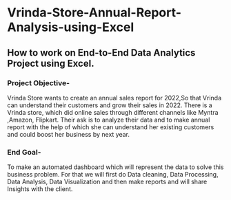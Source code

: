 # Vrinda-Store-Annual-Report-Analysis-using-Excel
## How to work on End-to-End Data Analytics Project using Excel.

### Project Objective-  
Vrinda Store wants to create an annual sales report for 2022,So that Vrinda can understand their customers and grow their sales in 2022. 
There is a Vrinda store, which did online sales through different channels like Myntra ,Amazon, Flipkart.
Their ask is to analyze their data and to make annual report with the help of which she can understand her existing customers and could boost her business by next year. 

 
### End Goal-
To  make an automated dashboard which will represent the data to solve this business problem. For that we will first do Data cleaning, Data Processing, Data Analysis, Data Visualization and then make reports and will share Insights with the client. 




 

 

 
